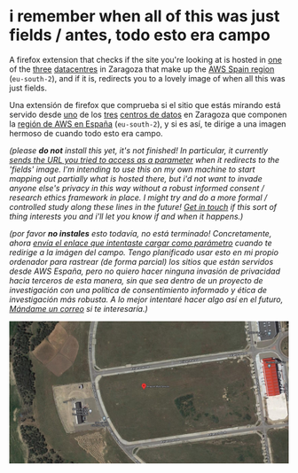# i remember when all of this was just fields / antes, todo esto era campo

A firefox extension that checks if the site you're looking at is hosted in [one](https://www.google.co.uk/maps/place/Amazon+Web+Sevices/@41.7249938,-1.1200082,9z/data=!4m15!1m8!3m7!1s0xd5914dd5e618e91:0x49df13f1158489a8!2sZaragoza!3b1!8m2!3d41.6488226!4d-0.8890853!16zL20vMGg1bTc!3m5!1s0xd584fc15711c1cf:0xdeb562755be2fad1!8m2!3d42.10329!4d-0.4529!16s%2Fg%2F11kb8d5jlv?entry=ttu) of the [three](https://www.google.co.uk/maps/place/Amazon+AWS/@41.7249938,-1.1200082,9z/data=!4m15!1m8!3m7!1s0xd5914dd5e618e91:0x49df13f1158489a8!2sZaragoza!3b1!8m2!3d41.6488226!4d-0.8890853!16zL20vMGg1bTc!3m5!1s0xd590d5bccd78249:0x6035c3042a234472!8m2!3d41.7943703!4d-0.8468026!16s%2Fg%2F11ssx__bf8?entry=ttu) [datacentres](https://www.google.co.uk/maps/place/Amazon+data+services+spain+s.l+u./@41.7249938,-1.1200082,9z/data=!4m15!1m8!3m7!1s0xd5914dd5e618e91:0x49df13f1158489a8!2sZaragoza!3b1!8m2!3d41.6488226!4d-0.8890853!16zL20vMGg1bTc!3m5!1s0xd5923074aa0de01:0x3b9a2a7e95d4038e!8m2!3d41.5366973!4d-0.685929!16s%2Fg%2F11s166kry7?entry=ttu) in Zaragoza that make up the [AWS Spain region](https://aws.amazon.com/es/blogs/aws/now-open-aws-region-in-spain/) (`eu-south-2`), and if it is, redirects you to a lovely image of when all this was just fields.

Una extensión de firefox que comprueba si el sitio que estás mirando está servido desde [uno](https://www.google.co.uk/maps/place/Amazon+Web+Sevices/@41.7249938,-1.1200082,9z/data=!4m15!1m8!3m7!1s0xd5914dd5e618e91:0x49df13f1158489a8!2sZaragoza!3b1!8m2!3d41.6488226!4d-0.8890853!16zL20vMGg1bTc!3m5!1s0xd584fc15711c1cf:0xdeb562755be2fad1!8m2!3d42.10329!4d-0.4529!16s%2Fg%2F11kb8d5jlv?entry=ttu) de los [tres](https://www.google.co.uk/maps/place/Amazon+AWS/@41.7249938,-1.1200082,9z/data=!4m15!1m8!3m7!1s0xd5914dd5e618e91:0x49df13f1158489a8!2sZaragoza!3b1!8m2!3d41.6488226!4d-0.8890853!16zL20vMGg1bTc!3m5!1s0xd590d5bccd78249:0x6035c3042a234472!8m2!3d41.7943703!4d-0.8468026!16s%2Fg%2F11ssx__bf8?entry=ttu) [centros de datos](https://www.google.co.uk/maps/place/Amazon+data+services+spain+s.l+u./@41.7249938,-1.1200082,9z/data=!4m15!1m8!3m7!1s0xd5914dd5e618e91:0x49df13f1158489a8!2sZaragoza!3b1!8m2!3d41.6488226!4d-0.8890853!16zL20vMGg1bTc!3m5!1s0xd5923074aa0de01:0x3b9a2a7e95d4038e!8m2!3d41.5366973!4d-0.685929!16s%2Fg%2F11s166kry7?entry=ttu) en Zaragoza que componen la [región de AWS en España](https://aws.amazon.com/es/blogs/aws/now-open-aws-region-in-spain/) (`eu-south-2`), y si es así, te dirige a una imagen hermoso de cuando todo esto era campo.

_(please **do not** install this yet, it's not finished! In particular, it currently [sends the URL you tried to access as a parameter](https://github.com/timcowlishaw/just-fields/blob/96380cb90c7fc2b35d2dc594e8d08792e9d052c2/extension/background.js#L104) when it redirects to the 'fields' image. I'm intending to use this on my own machine to start mapping out partially what is hosted there, but i'd not want to invade anyone else's privacy in this way without a robust informed consent / research ethics framework in place. I might try and do a more formal / controlled study along these lines in the future! [Get in touch](mailto:tim@timcowlishaw.co.uk) if this sort of thing interests you and i'll let you know if and when it happens.)_

_(por favor **no instales** esto todavía, no está terminado! Concretamente, ahora [envía el enlace que intentaste cargar como parámetro](https://github.com/timcowlishaw/just-fields/blob/96380cb90c7fc2b35d2dc594e8d08792e9d052c2/extension/background.js#L104) cuando te redirige a la imágen del campo. Tengo planificado usar esto en mi propio ordenador para rastrear (de forma parcial) los sitios que están servidos desde AWS España, pero no quiero hacer ninguna invasión de privacidad hacia terceros de esta manera, sin que sea dentro de un proyecto de investigación con una política de consentimiento informado y ética de investigación más robusta. A lo mejor intentaré hacer algo así en el futuro, [Mándame un correo](mailto:timcowlishaw.co.uk) si te interesaría.)_

![See? all just fields](https://github.com/timcowlishaw/just-fields/blob/81a184bc06efa302dd9dd7fa3a323f545bdb0f6a/docs/images/huesca_aerial.jpg)


